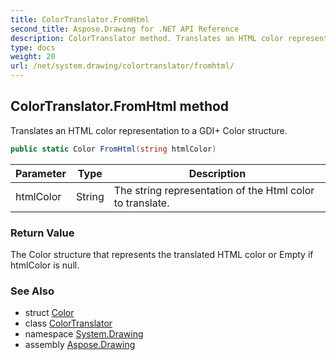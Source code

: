 ```yaml
---
title: ColorTranslator.FromHtml
second_title: Aspose.Drawing for .NET API Reference
description: ColorTranslator method. Translates an HTML color representation to a GDI Color structure
type: docs
weight: 20
url: /net/system.drawing/colortranslator/fromhtml/
---
```

## ColorTranslator.FromHtml method

Translates an HTML color representation to a GDI+ Color structure.

```csharp
public static Color FromHtml(string htmlColor)
```

| Parameter | Type | Description |
| --- | --- | --- |
| htmlColor | String | The string representation of the Html color to translate. |

### Return Value

The Color structure that represents the translated HTML color or Empty if htmlColor is null.

### See Also

* struct [Color](../../color/)
* class [ColorTranslator](../)
* namespace [System.Drawing](../../colortranslator/)
* assembly [Aspose.Drawing](../../../)


